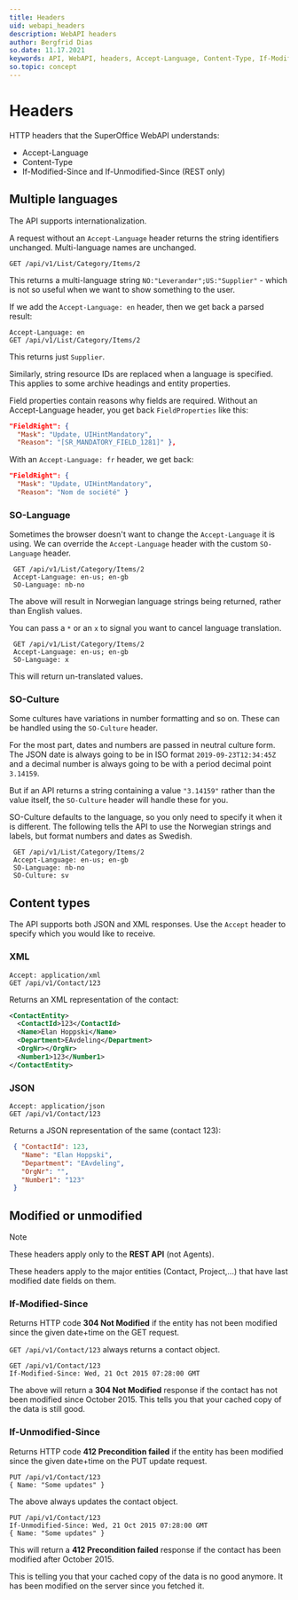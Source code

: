 ```yaml
---
title: Headers
uid: webapi_headers
description: WebAPI headers
author: Bergfrid Dias
so.date: 11.17.2021
keywords: API, WebAPI, headers, Accept-Language, Content-Type, If-Modified-Since, If-Unmodified-Since, internationalization, SO-Language, SO-Culture, Accept, If-Modified-Since, If-Unmodified-Since
so.topic: concept 
---
```


# Headers

HTTP headers that the SuperOffice WebAPI understands:

* Accept-Language
* Content-Type
* If-Modified-Since and If-Unmodified-Since (REST only)

## <a name="accept-language"></a>Multiple languages

The API supports internationalization.

A request without an `Accept-Language` header returns the string identifiers unchanged. Multi-language names are unchanged.

```http
GET /api/v1/List/Category/Items/2
```

This returns a multi-language string `NO:"Leverandør";US:"Supplier"` - which is not so useful when we want to show something to the user.

If we add the `Accept-Language: en` header, then we get back a parsed result:

```http
Accept-Language: en
GET /api/v1/List/Category/Items/2
```

This returns just `Supplier`.

Similarly, string resource IDs are replaced when a language is specified. This applies to some archive headings and entity properties.

Field properties contain reasons why fields are required. Without an Accept-Language header, you get back `FieldProperties` like this:

```json
"FieldRight": {
  "Mask": "Update, UIHintMandatory",
  "Reason": "[SR_MANDATORY_FIELD_1281]" },
```

With an `Accept-Language: fr` header, we get back:

```json
"FieldRight": {
  "Mask": "Update, UIHintMandatory",
  "Reason": "Nom de société" }
```

### SO-Language

Sometimes the browser doesn't want to change the `Accept-Language` it is using. We can override the `Accept-Language` header with the custom `SO-Language` header.

```http
 GET /api/v1/List/Category/Items/2
 Accept-Language: en-us; en-gb
 SO-Language: nb-no
```

The above will result in Norwegian language strings being returned, rather than English values.

You can pass a `*` or an `x` to signal you want to cancel language translation.

```http
 GET /api/v1/List/Category/Items/2
 Accept-Language: en-us; en-gb
 SO-Language: x
```

This will return un-translated values.

### SO-Culture

Some cultures have variations in number formatting and so on. These can be handled using the `SO-Culture` header.

For the most part, dates and numbers are passed in neutral culture form. The JSON date is always going to be in ISO format `2019-09-23T12:34:45Z` and a decimal number is always going to be with a period decimal point `3.14159`.

But if an API returns a string containing a value `"3.14159"` rather than the value itself, the `SO-Culture` header will handle these for you.

SO-Culture defaults to the language, so you only need to specify it when it is different. The following tells the API to use the Norwegian strings and labels, but format numbers and dates as Swedish.

```http
 GET /api/v1/List/Category/Items/2
 Accept-Language: en-us; en-gb
 SO-Language: nb-no
 SO-Culture: sv
```

## <a name="content-type">Content types

The API supports both JSON and XML responses. Use the `Accept` header to specify which you would like to receive.

### XML

```http
Accept: application/xml
GET /api/v1/Contact/123
```

Returns an XML representation of the contact:

```xml
<ContactEntity>
  <ContactId>123</ContactId>
  <Name>Elan Hoppski</Name>
  <Department>EAvdeling</Department>
  <OrgNr></OrgNr>
  <Number1>123</Number1>
</ContactEntity>
```

### JSON

```http
Accept: application/json
GET /api/v1/Contact/123
```

Returns a JSON representation of the same (contact 123):

```json
 { "ContactId": 123,
   "Name": "Elan Hoppski",
   "Department": "EAvdeling",
   "OrgNr": "",
   "Number1": "123"
 }
```

## <a name="modified-unmodified">Modified or unmodified

> [!NOTE]
> These headers apply only to the **REST API** (not Agents).

These headers apply to the major entities (Contact, Project,...) that have last modified date fields on them.

### If-Modified-Since

Returns HTTP code **304 Not Modified** if the entity has not been modified since the given date+time on the GET request.

`GET /api/v1/Contact/123` always returns a contact object.

```http
GET /api/v1/Contact/123
If-Modified-Since: Wed, 21 Oct 2015 07:28:00 GMT
```

The above will return a **304 Not Modified** response if the contact has not been modified since October 2015. This tells you that your cached copy of the data is still good.

### If-Unmodified-Since

Returns HTTP code **412 Precondition failed** if the entity has been modified since the given date+time on the PUT update request.

```http
PUT /api/v1/Contact/123 
{ Name: "Some updates" }
```

The above always updates the contact object.

```http
PUT /api/v1/Contact/123
If-Unmodified-Since: Wed, 21 Oct 2015 07:28:00 GMT
{ Name: "Some updates" }
```

This will return a **412 Precondition failed** response if the contact has been modified after October 2015.

This is telling you that your cached copy of the data is no good anymore. It has been modified on the server since you fetched it.
